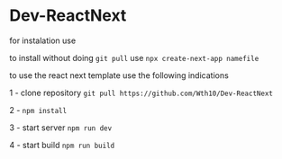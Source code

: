# Dev-ReactNext

for instalation use

to install without doing `git pull` use `npx create-next-app namefile`

to use the react next template use the following indications

1 - clone repository `git pull https://github.com/Wth10/Dev-ReactNext`

2 - `npm install`

3 - start server `npm run dev`

4 - start build `npm run build`
